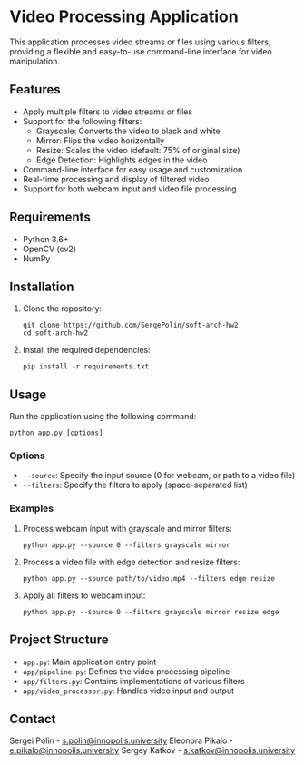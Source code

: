 # Video Processing Application

This application processes video streams or files using various filters, providing a flexible and easy-to-use command-line interface for video manipulation.

## Features

- Apply multiple filters to video streams or files
- Support for the following filters:
  - Grayscale: Converts the video to black and white
  - Mirror: Flips the video horizontally
  - Resize: Scales the video (default: 75% of original size)
  - Edge Detection: Highlights edges in the video
- Command-line interface for easy usage and customization
- Real-time processing and display of filtered video
- Support for both webcam input and video file processing

## Requirements

- Python 3.6+
- OpenCV (cv2)
- NumPy

## Installation

1. Clone the repository:

   ```
   git clone https://github.com/SergePolin/soft-arch-hw2
   cd soft-arch-hw2
   ```

2. Install the required dependencies:

   ```
   pip install -r requirements.txt
   ```

## Usage

Run the application using the following command:

```
python app.py [options]
```

### Options

- `--source`: Specify the input source (0 for webcam, or path to a video file)
- `--filters`: Specify the filters to apply (space-separated list)

### Examples

1. Process webcam input with grayscale and mirror filters:

   ```
   python app.py --source 0 --filters grayscale mirror
   ```

2. Process a video file with edge detection and resize filters:

   ```
   python app.py --source path/to/video.mp4 --filters edge resize
   ```

3. Apply all filters to webcam input:

   ```
   python app.py --source 0 --filters grayscale mirror resize edge
   ```

## Project Structure

- `app.py`: Main application entry point
- `app/pipeline.py`: Defines the video processing pipeline
- `app/filters.py`: Contains implementations of various filters
- `app/video_processor.py`: Handles video input and output

## Contact

Sergei Polin - <s.polin@innopolis.university>
Eleonora Pikalo - <e.pikalo@innopolis.university>
Sergey Katkov - <s.katkov@innopolis.university>
